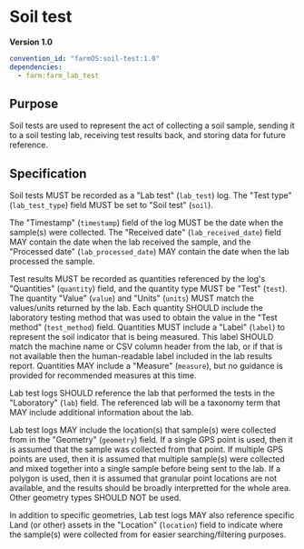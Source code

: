 # Soil test

**Version 1.0**

```yml
convention_id: "farmOS:soil-test:1.0"
dependencies:
  - farm:farm_lab_test
```

## Purpose

Soil tests are used to represent the act of collecting a soil sample, sending
it to a soil testing lab, receiving test results back, and storing data for
future reference.

## Specification

Soil tests MUST be recorded as a "Lab test" (`lab_test`) log. The "Test type"
(`lab_test_type`) field MUST be set to "Soil test" (`soil`).

The "Timestamp" (`timestamp`) field of the log MUST be the date when the
sample(s) were collected. The "Received date" (`lab_received_date`) field MAY
contain the date when the lab received the sample, and the "Processed date"
(`lab_processed_date`) MAY contain the date when the lab processed the sample.

Test results MUST be recorded as quantities referenced by the log's "Quantities"
(`quantity`) field, and the quantity type MUST be "Test" (`test`). The quantity
"Value" (`value`) and "Units" (`units`) MUST match the values/units returned by
the lab. Each quantity SHOULD include the laboratory testing method that was
used to obtain the value in the "Test method" (`test_method`) field. Quantities
MUST include a "Label" (`label`) to represent the soil indicator that is being
measured. This label SHOULD match the machine name or CSV column header from the
lab, or if that is not available then the human-readable label included in the
lab results report. Quantities MAY include a "Measure" (`measure`), but no
guidance is provided for recommended measures at this time.

Lab test logs SHOULD reference the lab that performed the tests in the
"Laboratory" (`lab`) field. The referenced lab will be a taxonomy term that MAY
include additional information about the lab.

Lab test logs MAY include the location(s) that sample(s) were collected from in
the "Geometry" (`geometry`) field. If a single GPS point is used, then it is
assumed that the sample was collected from that point. If multiple GPS points
are used, then it is assumed that multiple sample(s) were collected and mixed
together into a single sample before being sent to the lab. If a polygon is
used, then it is assumed that granular point locations are not available, and
the results should be broadly interpretted for the whole area. Other geometry
types SHOULD NOT be used.

In addition to specific geometries, Lab test logs MAY also reference specific
Land (or other) assets in the "Location" (`location`) field to indicate where
the sample(s) were collected from for easier searching/filtering purposes.
